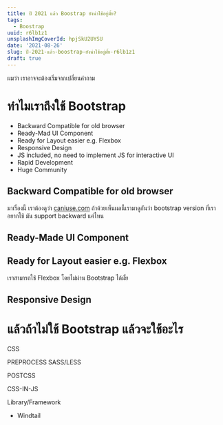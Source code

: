 ```yaml
---
title: ปี 2021 แล้ว Boostrap ยังน่าใช้อยู่มั้ย?
tags:
  - Boostrap
uuid: r6lb1z1
unsplashImgCoverId: hpjSkU2UYSU
date: '2021-08-26'
slug: ปี-2021-แล้ว-boostrap-ยังน่าใช้อยู่มั้ย-r6lb1z1
draft: true
---
```


ผมว่า เราอาจจะต้องเริ่มจากเปลี่ยนคำถาม

# ทำไมเราถึงใช้ Bootstrap

- Backward Compatible for old browser
- Ready-Mad UI Component
- Ready for Layout easier e.g. Flexbox
- Responsive Design
- JS included, no need to implement JS for interactive UI
- Rapid Development
- Huge Community

## Backward Compatible for old browser

มาเรื่องนี้ เราต้องดูว่า [caniuse.com](http://caniuse.com) ถ้าด้วยเห็นผลนี้เรามาดูกันว่า bootstrap version ที่เราอยากใช้ มัน support backward แค่ไหน

## Ready-Made UI Component

## Ready for Layout easier e.g. Flexbox

เราสามารถใช้ Flexbox โดยไม่ผ่าน Bootstrap ได้มั้ย

## Responsive Design

# แล้วถ้าไม่ใช้ Bootstrap แล้วจะใช้อะไร

CSS

PREPROCESS SASS/LESS

POSTCSS

CSS-IN-JS

Library/Framework

- Windtail
